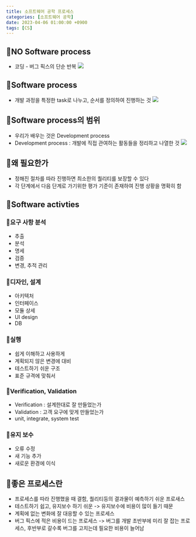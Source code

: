 ```yaml
---
title: 소프트웨어 공학 프로세스
categories: [소프트웨어 공학]
date: 2023-04-06 01:00:00 +0900
tags: [CS]
---
```


## 📌NO Software process

- 코딩 - 버그 픽스의 단순 반복
  ![](https://velog.velcdn.com/images/wjdtmfgh/post/84384c36-80d6-410b-b58c-0b5007d30257/image.png)

## 📌Software process

- 개발 과정을 특정한 task로 나누고, 순서를 정의하여 진행하는 것
  ![](https://velog.velcdn.com/images/wjdtmfgh/post/ac8df6f0-671e-4275-9b00-42bfee26e588/image.png)

## 📌Software process의 범위

- 우리가 배우는 것은 Development process
- Development process : 개발에 직접 관여하는 활동들을 정리하고 나열한 것
  ![](https://velog.velcdn.com/images/wjdtmfgh/post/0755aa43-46c1-44a1-aa06-8103a114a35f/image.png)

## 📌왜 필요한가

- 정해진 절차를 따라 진행하면 최소한의 퀄리티를 보장할 수 있다
- 각 단계에서 다음 단계로 가기위한 평가 기준이 존재하여 진행 상황을 명확히 함

## 📌Software activties

### 📖요구 사항 분석

- 추출
- 분석
- 명세
- 검증
- 변경, 추적 관리

### 📖디자인, 설계

- 아키텍처
- 인터페이스
- 모듈 상세
- UI design
- DB

### 📖실행

- 쉽게 이해하고 사용하게
- 계획되지 않은 변경에 대비
- 테스트하기 쉬운 구조
- 표준 규격에 맞춰서

### 📖Verification, Validation

- Verification : 설계한대로 잘 만들었는가
- Validation : 고객 요구에 맞게 만들었는가
- unit, integrate, system test

### 📖유지 보수

- 오류 수정
- 새 기능 추가
- 새로운 환경에 이식

## 📌좋은 프로세스란

- 프로세스를 따라 진행했을 때 결함, 퀄리티등의 결과물이 예측하기 쉬운 프로새스
- 테스트하기 쉽고, 유지보수 하기 쉬운 -> 유지보수에 비용이 많이 들기 때문
- 계획에 없는 변화에 잘 대응할 수 있는 프로세스
- 버그 픽스에 적은 비용이 드는 프로세스 -> 버그를 개발 초반부에 미리 잘 잡는 프로세스, 후반부로 갈수록 버그를 고치는데 필요한 비용이 늘어남
